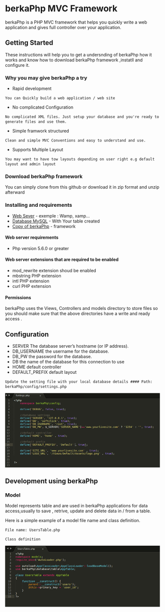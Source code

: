 # berkaPhp MVC Framework
berkaPhp is a PHP MVC framework that helps you quickly write a web application and gives full controller over your application.

## Getting Started
These instructions will help you to get a undersnding of berkaPhp how it works and know how to download berkaPhp framework ,instatll and  configure it.

### Why you may give berkaPhp a try 
* Rapid development 
```
You can Quickly build a web application / web site 
```
* No complicated Configuration
```
No complicated XML files. Just setup your database and you're ready to generate files and use them. 
```
* Simple framwork structured
```
Clean and simple MVC Conventions and easy to understand and use. 
```
* Supports Multiple Layout 
```
You may want to have tow layouts depending on user right e.g default layout and admin layout 
```

### Download berkaPhp framework
You can simply clone from this github or download it in zip format and unzip afterward

### Installing and requirements
* [Web Sever](http://www.dropwizard.io/1.0.2/docs/) - exemple : Wamp, xamp...
* [Database MySQL](https://maven.apache.org/) - With Your table created
* [Copy of berkaPhp](https://rometools.github.io/rome/) - framework

#### Web server requirements
* Php version 5.6.0 or greater

#### Web server extensions that are required to be enabled
* mod_rewrite extension shoud be enabled
* mbstring PHP extension
* intl PHP extension
* curl PHP extension

#### Permissions
berkaPhp uses the Views, Controllers and models directory to store files  so you should make sure that the above directories have a write and ready access . 

## Configuration
* SERVER The database server’s hostname (or IP address).
* DB_USERNAME the username for the database.
* DB_PW	the password for the database.
* DB the name of the database for this connection to use
* HOME default controller
* DEFAULT_PREFIX default layout 

```
Update the setting file with your local database details #### Path: berkaPhp/config/settings.php 
```
![Write your database settings](/../documentation/assets/config.png)

## Development using berkaPhp

### Model
Model represents table and are used in berkaPhp applications for data access,usually to save , retrive, update and delete data in / from a table.

Here is a simple example of a model file name and class definition.
```
File name: UsersTable.php 
```
```
Class definition
```
![Write your database settings](/../documentation/assets/model.png)

